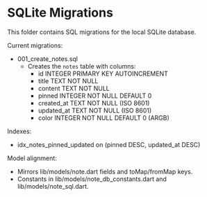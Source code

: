 # SQLite Migrations

This folder contains SQL migrations for the local SQLite database.

Current migrations:
- 001_create_notes.sql
  - Creates the `notes` table with columns:
    - id INTEGER PRIMARY KEY AUTOINCREMENT
    - title TEXT NOT NULL
    - content TEXT NOT NULL
    - pinned INTEGER NOT NULL DEFAULT 0
    - created_at TEXT NOT NULL (ISO 8601)
    - updated_at TEXT NOT NULL (ISO 8601)
    - color INTEGER NOT NULL DEFAULT 0 (ARGB)

Indexes:
- idx_notes_pinned_updated on (pinned DESC, updated_at DESC)

Model alignment:
- Mirrors lib/models/note.dart fields and toMap/fromMap keys.
- Constants in lib/models/note_db_constants.dart and lib/models/note_sql.dart.

